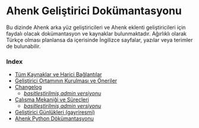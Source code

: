 # Ahenk Geliştirici Dokümantasyonu

Bu dizinde Ahenk arka yüz geliştiricileri ve Ahenk eklenti geliştiricileri için faydalı olacak dokümantasyon ve kaynaklar bulunmaktadır. Ağırlıklı olarak Türkçe olması planlansa da içerisinde İngilizce sayfalar, yazılar veya terimler de bulunabilir.

<!-- TODO Geliştirici Dokümantasyonuna aynı zamanda https://docs.liderahenk.org/ahenk/dev adersinden de ulaşabilirsiniz. -->

### Index
- [Tüm Kaynaklar ve Harici Bağlantılar](resources.md)
- [Geliştirici Ortamının Kurulması ve Öneriler](environment.md)
- [Changelog](changelog.md)
  - *[basitleştirilmiş admin versiyonu](../admin/changelog.md)*
- [Çalışma Mekaniği ve Süreçleri](howto.md)
  - *[basitleştirilmiş admin versiyonu](../admin/howto.md)*
- [Geliştirici Günlükleri (gayriresmi)](./dev-notes/)
- [Ahenk Python Dökümantasyonu](https://github.com/Pardus-LiderAhenk/lider-ahenk-docs/tree/docs-1.0/docs/developers/ahenk)